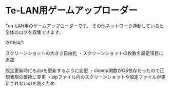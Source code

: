 ﻿# Te-LAN用ゲームアップローダー

Ten-LAN用のゲームアップローダーです。
その他ネットワーク連動していると全体のログを収集できます、

2016/4/1

スクリーンショットの大きさ自由化
・スクリーンショットの枚数を設定項目に追加

設定更新時にもzipを更新するように変更
・chomp関数がOS依存だったので正規表現の置換に変更
・zipファイル内のスクリーンショットや設定ファイルが更新されないのを防ぐため

